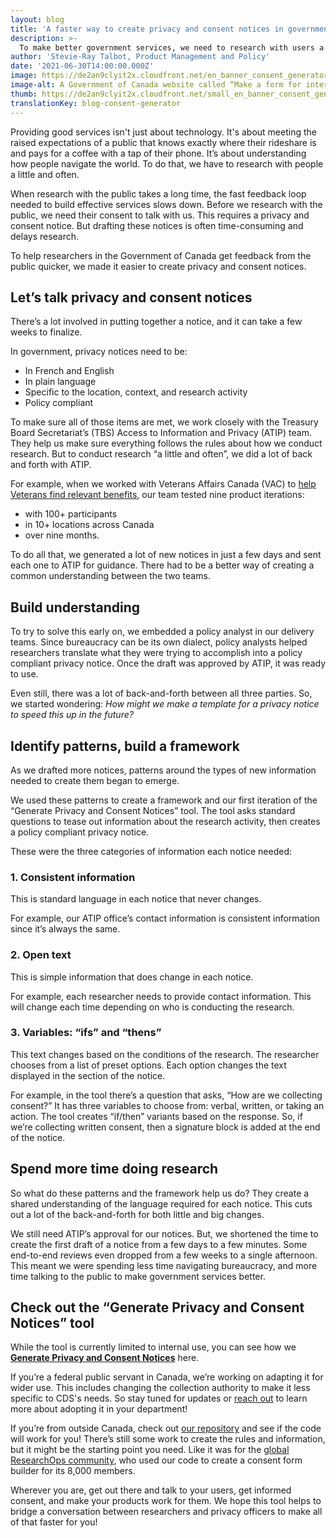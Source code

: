 ```yaml
---
layout: blog
title: 'A faster way to create privacy and consent notices in government'
description: >-
  To make better government services, we need to research with users a little and often. Which means we need to create a lot of privacy and consent notices. To help with that, we made a tool that generates quick and compliant notices for researchers in the Government of Canada.
author: 'Stevie-Ray Talbot, Product Management and Policy'
date: '2021-06-30T14:00:00.000Z'
image: https://de2an9clyit2x.cloudfront.net/en_banner_consent_generator_ecbab1db1c.jpeg
image-alt: A Government of Canada website called “Make a form for intercept recruitment and testing,” displayed on a laptop screen and mobile phone.
thumb: https://de2an9clyit2x.cloudfront.net/small_en_banner_consent_generator_ecbab1db1c.jpeg
translationKey: blog-consent-generator
---
```

Providing good services isn't just about technology. It's about meeting the raised expectations of a public that knows exactly where their rideshare is and pays for a coffee with a tap of their phone. It’s about understanding how people navigate the world. To do that, we have to research with people a little and often. 

When research with the public takes a long time, the fast feedback loop needed to build effective services slows down. Before we research with the public, we need their consent to talk with us. This requires a privacy and consent notice. But drafting these notices is often time-consuming and delays research. 

To help researchers in the Government of Canada get feedback from the public quicker, we made it easier to create privacy and consent notices. 

## Let’s talk privacy and consent notices
There’s a lot involved in putting together a notice, and it can take a few weeks to finalize. 

In government, privacy notices need to be: 

* In French and English
* In plain language 
* Specific to the location, context, and research activity
* Policy compliant 

To make sure all of those items are met, we work closely with the Treasury Board Secretariat’s (TBS) Access to Information and Privacy (ATIP) team. They help us make sure everything follows the rules about how we conduct research. But to conduct research “a little and often”, we did a lot of back and forth with ATIP. 

For example, when we worked with Veterans Affairs Canada (VAC) to [help Veterans find relevant benefits](https://benefits-avantages.veterans.gc.ca/?lng=en), our team tested nine product iterations:

* with 100+ participants
* in 10+ locations across Canada
* over nine months.

To do all that, we generated a lot of new notices in just a few days and sent each one to ATIP for guidance. There had to be a better way of creating a common understanding between the two teams. 

## Build understanding

To try to solve this early on, we embedded a policy analyst in our delivery teams. Since bureaucracy can be its own dialect, policy analysts helped researchers translate what they were trying to accomplish into a policy compliant privacy notice. Once the draft was approved by ATIP, it was ready to use.

Even still, there was a lot of back-and-forth between all three parties. So, we started wondering: *How might we make a template for a privacy notice to speed this up in the future?*

## Identify patterns, build a framework

As we drafted more notices, patterns around the types of new information needed to create them began to emerge. 

We used these patterns to create a framework and our first iteration of the “Generate Privacy and Consent Notices” tool. The tool asks standard questions to tease out information about the research activity, then creates a policy compliant privacy notice. 

These were the three categories of information each notice needed:

### 1. Consistent information
This is standard language in each notice that never changes. 

For example, our ATIP office’s contact information is consistent information since it’s always the same.

### 2. Open text
This is simple information that does change in each notice. 

For example, each researcher needs to provide contact information. This will change each time depending on who is conducting the research. 

### 3. Variables: “ifs” and “thens”
This text changes based on the conditions of the research. The researcher chooses from a list of preset options. Each option changes the text displayed in the section of the notice. 

For example, in the tool there’s a question that asks, “How are we collecting consent?” It has three variables to choose from: verbal, written, or taking an action. The tool creates “if/then” variants based on the response. So, if we’re collecting written consent, then a signature block is added at the end of the notice. 

## Spend more time doing research
So what do these patterns and the framework help us do? They create a shared understanding of the language required for each notice. This cuts out a lot of the back-and-forth for both little and big changes.   

We still need ATIP’s approval for our notices. But, we shortened the time to create the first draft of a notice from a few days to a few minutes. Some end-to-end reviews even dropped from a few weeks to a single afternoon. This meant we were spending less time navigating bureaucracy, and more time talking to the public to make government services better.

## Check out the “Generate Privacy and Consent Notices” tool
While the tool is currently limited to internal use, you can see how we **[Generate Privacy and Consent Notices](https://simplify-privacy-statements.alpha.canada.ca/en)** here.

If you’re a federal public servant in Canada, we’re working on adapting it for wider use. This includes changing the collection authority to make it less specific to CDS's needs. So stay tuned for updates or [reach out](mailto:cds-snc@servicecanada.gc.ca) to learn more about adopting it in your department!  

If you’re from outside Canada, check out [our repository](https://github.com/cds-snc/simplify-privacy-statements-V2) and see if the code will work for you! There’s still some work to create the rules and information, but it might be the starting point you need. Like it was for the [global ResearchOps community](https://researchops.community/), who used our code to create a consent form builder for its 8,000 members.

Wherever you are, get out there and talk to your users, get informed consent, and make your products work for them. We hope this tool helps to bridge a conversation between researchers and privacy officers to make all of that faster for you! 

